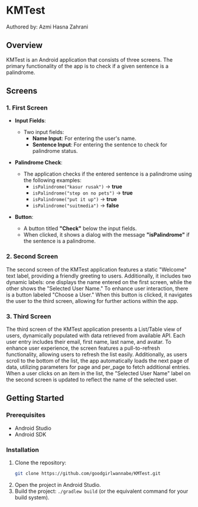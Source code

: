 # KMTest
Authored by: Azmi Hasna Zahrani

## Overview

KMTest is an Android application that consists of three screens. The primary functionality of the app is to check if a given sentence is a palindrome.

## Screens

### 1. First Screen

- **Input Fields**: 
  - Two input fields:
    - **Name Input**: For entering the user's name.
    - **Sentence Input**: For entering the sentence to check for palindrome status.

- **Palindrome Check**:
  - The application checks if the entered sentence is a palindrome using the following examples:
    - `isPalindrome("kasur rusak")` -> **true**
    - `isPalindrome("step on no pets")` -> **true**
    - `isPalindrome("put it up")` -> **true**
    - `isPalindrome("suitmedia")` -> **false**

- **Button**:
  - A button titled **"Check"** below the input fields.
  - When clicked, it shows a dialog with the message **"isPalindrome"** if the sentence is a palindrome.

### 2. Second Screen

The second screen of the KMTest application features a static "Welcome" text label, providing a friendly greeting to users.
Additionally, it includes two dynamic labels: one displays the name entered on the first screen, while the other shows the "Selected User Name."
To enhance user interaction, there is a button labeled "Choose a User." When this button is clicked, it navigates the user to the third screen, allowing for further actions within the app.

### 3. Third Screen

The third screen of the KMTest application presents a List/Table view of users, dynamically populated with data retrieved from available API.
Each user entry includes their email, first name, last name, and avatar.
To enhance user experience, the screen features a pull-to-refresh functionality, allowing users to refresh the list easily.
Additionally, as users scroll to the bottom of the list, the app automatically loads the next page of data, utilizing parameters for page and per_page to fetch additional entries.
When a user clicks on an item in the list, the "Selected User Name" label on the second screen is updated to reflect the name of the selected user.

## Getting Started

### Prerequisites

- Android Studio
- Android SDK

### Installation

1. Clone the repository:
   ```bash
   git clone https://github.com/goodgirlwannabe/KMTest.git
2. Open the project in Android Studio.
3. Build the project: `./gradlew build` (or the equivalent command for your build system).
